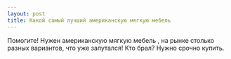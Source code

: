 ```yaml
---
layout: post 
title: Какой самый лучший американскую мягкую мебель 
--- 
```

Помогите! Нужен американскую мягкую мебель , на рынке столько разных вариантов, что уже запутался! Кто брал? Нужно срочно купить.